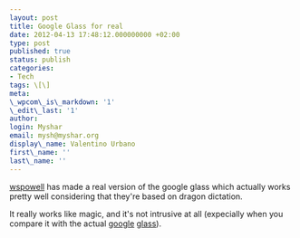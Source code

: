 ```yaml
---
layout: post
title: Google Glass for real
date: 2012-04-13 17:48:12.000000000 +02:00
type: post
published: true
status: publish
categories:
- Tech
tags: \[\]
meta:
\_wpcom\_is\_markdown: '1'
\_edit\_last: '1'
author:
login: Myshar
email: mysh@myshar.org
display\_name: Valentino Urbano
first\_name: ''
last\_name: ''
---
```


[wspowell][0] has made a real version of the google glass which actually works pretty well considering that they're based on dragon dictation.

It really works like magic, and it's not intrusive at all (expecially when you compare it with the actual [google][1] [glass][2]).


[0]: http://www.youtube.com/user/wspowell
[1]: http://anythingapple.altervista.org/2012/04/google-glass/
[2]: http://www.youtube.com/watch?v=9c6W4CCU9M4&feature=player_embedded